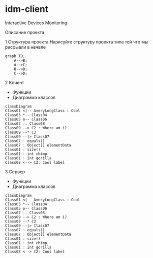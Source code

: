 # idm-client
Interactive Devices Monitoring

Описание проекта

1 Структура проекта
Нарисуйте структуру проекта типа той что мы рисоыали в нвчвле
```mermaid
graph TD;
    A-->B;
    A-->C;
    B-->D;
    C-->D;
```

2 Клиент
- Функции
- Диаграмма классов

```mermaid
classDiagram
Class01 <|-- AveryLongClass : Cool
Class03 *-- Class04
Class05 o-- Class06
Class07 .. Class08
Class09 --> C2 : Where am i?
Class09 --* C3
Class09 --|> Class07
Class07 : equals()
Class07 : Object[] elementData
Class01 : size()
Class01 : int chimp
Class01 : int gorilla
Class08 <--> C2: Cool label
```

3 Сервер
- Функции
- Диаграмма классов

```mermaid
classDiagram
Class01 <|-- AveryLongClass : Cool
Class03 *-- Class04
Class05 o-- Class06
Class07 .. Class08
Class09 --> C2 : Where am i?
Class09 --* C3
Class09 --|> Class07
Class07 : equals()
Class07 : Object[] elementData
Class01 : size()
Class01 : int chimp
Class01 : int gorilla
Class08 <--> C2: Cool label
```
